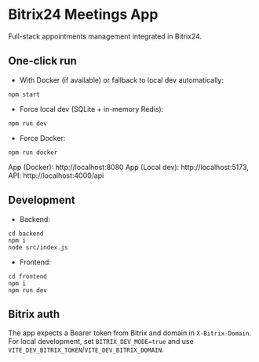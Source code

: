 # Bitrix24 Meetings App

Full-stack appointments management integrated in Bitrix24.

## One-click run

- With Docker (if available) or fallback to local dev automatically:
```
npm start
```
- Force local dev (SQLite + in-memory Redis):
```
npm run dev
```
- Force Docker:
```
npm run docker
```

App (Docker): http://localhost:8080
App (Local dev): http://localhost:5173, API: http://localhost:4000/api

## Development

- Backend:
```
cd backend
npm i
node src/index.js
```
- Frontend:
```
cd frontend
npm i
npm run dev
```

## Bitrix auth
The app expects a Bearer token from Bitrix and domain in `X-Bitrix-Domain`. For local development, set `BITRIX_DEV_MODE=true` and use `VITE_DEV_BITRIX_TOKEN`/`VITE_DEV_BITRIX_DOMAIN`.
